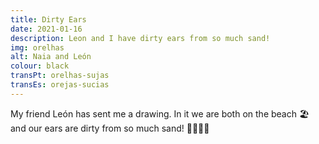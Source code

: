 ```yaml
---
title: Dirty Ears
date: 2021-01-16
description: Leon and I have dirty ears from so much sand!
img: orelhas
alt: Naia and León
colour: black
transPt: orelhas-sujas
transEs: orejas-sucias
---
```


My friend León has sent me a drawing. In it we are both on the beach 🏖️ and our ears are dirty from so much sand! 👂🏿👂🏿